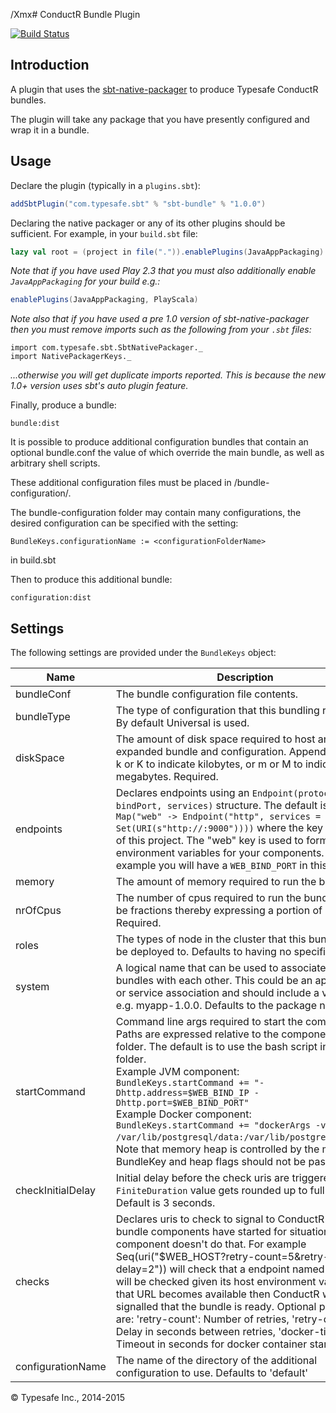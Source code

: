 /Xmx# ConductR Bundle Plugin

[![Build Status](https://api.travis-ci.org/sbt/sbt-bundle.png?branch=master)](https://travis-ci.org/sbt/sbt-bundle)

## Introduction

A plugin that uses the [sbt-native-packager](https://github.com/sbt/sbt-native-packager) to produce Typesafe ConductR bundles.

The plugin will take any package that you have presently configured and wrap it in a bundle.

## Usage

Declare the plugin (typically in a `plugins.sbt`):

```scala
addSbtPlugin("com.typesafe.sbt" % "sbt-bundle" % "1.0.0")
```

Declaring the native packager or any of its other plugins should be sufficient. For example, in your `build.sbt` file:

```scala
lazy val root = (project in file(".")).enablePlugins(JavaAppPackaging)
```

_Note that if you have used Play 2.3 that you must also additionally enable `JavaAppPackaging` for your build e.g.:_

```scala
enablePlugins(JavaAppPackaging, PlayScala)
```

_Note also that if you have used a pre 1.0 version of sbt-native-packager then you must remove imports such as the following from your `.sbt` files:_


```
import com.typesafe.sbt.SbtNativePackager._
import NativePackagerKeys._
```

_...otherwise you will get duplicate imports reported. This is because the new 1.0+ version uses sbt's auto plugin feature._

Finally, produce a bundle:

```
bundle:dist
```

It is possible to produce additional configuration bundles that contain an optional bundle.conf the value of which override the main bundle, as
well as arbitrary shell scripts.

These additional configuration files must be placed in <src>/bundle-configuration/<configurationFolderName>.

The bundle-configuration folder may contain many configurations, the desired configuration can be specified with the setting:

```
BundleKeys.configurationName := <configurationFolderName>
```

in build.sbt

Then to produce this additional bundle:

```
configuration:dist
```

## Settings

The following settings are provided under the `BundleKeys` object:

Name              | Description
------------------|-------------
bundleConf        | The bundle configuration file contents.
bundleType        | The type of configuration that this bundling relates to. By default Universal is used.
diskSpace         | The amount of disk space required to host an expanded bundle and configuration. Append the letter k or K to indicate kilobytes, or m or M to indicate megabytes. Required.
endpoints         | Declares endpoints using an `Endpoint(protocol, bindPort, services)` structure. The default is `Map("web" -> Endpoint("http", services = Set(URI(s"http://:9000"))))` where the key is the `name` of this project. The "web" key is used to form a set of environment variables for your components. For example you will have a `WEB_BIND_PORT` in this example.
memory            | The amount of memory required to run the bundle.
nrOfCpus          | The number of cpus required to run the bundle (can be fractions thereby expressing a portion of CPU). Required.
roles             | The types of node in the cluster that this bundle can be deployed to. Defaults to having no specific roles.
system            | A logical name that can be used to associate multiple bundles with each other. This could be an application or service association and should include a version e.g. myapp-1.0.0. Defaults to the package name.
startCommand      | Command line args required to start the component. Paths are expressed relative to the component's bin folder. The default is to use the bash script in the bin folder. <br/> Example JVM component: </br> `BundleKeys.startCommand += "-Dhttp.address=$WEB_BIND_IP -Dhttp.port=$WEB_BIND_PORT"` </br> Example Docker component: </br> `BundleKeys.startCommand += "dockerArgs -v /var/lib/postgresql/data:/var/lib/postgresql/data"`. Note that memory heap is controlled by the memory BundleKey and heap flags should not be passed here.
checkInitialDelay | Initial delay before the check uris are triggered. The `FiniteDuration` value gets rounded up to full seconds. Default is 3 seconds.
checks            | Declares uris to check to signal to ConductR that the bundle components have started for situations where component doesn't do that. For example Seq(uri("$WEB_HOST?retry-count=5&retry-delay=2")) will check that a endpoint named "web" will be checked given its host environment var. Once that URL becomes available then ConductR will be signalled that the bundle is ready. Optional params are: 'retry-count': Number of retries, 'retry-delay': Delay in seconds between retries, 'docker-timeout': Timeout in seconds for docker container start.
configurationName | The name of the directory of the additional configuration to use. Defaults to 'default'

&copy; Typesafe Inc., 2014-2015
